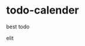 # todo-calender
best todo






















































































































































































































































































































































































































































































































































































































































































































































































































































































































































































































































































































































































































































































































































































elit
